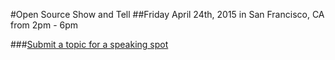 #Open Source Show and Tell
##Friday April 24th, 2015 in San Francisco, CA from 2pm - 6pm

###[Submit a topic for a speaking spot](https://github.com/OpenSourceShowAndTell/SanFrancisco_April2015/issues/new)
